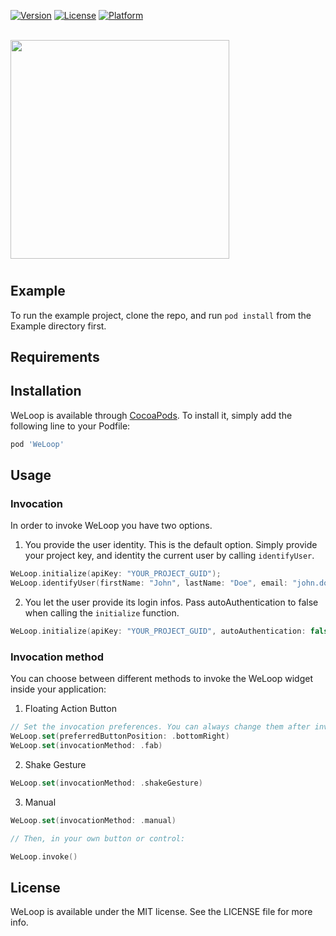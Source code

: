 [![Version](https://img.shields.io/cocoapods/v/WeLoop.svg?style=flat)](https://cocoapods.org/pods/WeLoop)
[![License](https://img.shields.io/cocoapods/l/WeLoop.svg?style=flat)](https://cocoapods.org/pods/WeLoop)
[![Platform](https://img.shields.io/cocoapods/p/WeLoop.svg?style=flat)](https://cocoapods.org/pods/WeLoop)

<br/>

<img src="https://weloop.io/img/logo/weloop_logo_black.svg" width="350" display="block" margin="auto">

<br/>

# 


## Example

To run the example project, clone the repo, and run `pod install` from the Example directory first.

## Requirements

## Installation

WeLoop is available through [CocoaPods](https://cocoapods.org). To install
it, simply add the following line to your Podfile:

```ruby
pod 'WeLoop'
```

## Usage

### Invocation

In order to invoke WeLoop you have two options. 

1. You provide the user identity. This is the default option. Simply provide your project key, and identity the current user by calling `identifyUser`.

```swift
WeLoop.initialize(apiKey: "YOUR_PROJECT_GUID");
WeLoop.identifyUser(firstName: "John", lastName: "Doe", email: "john.doe@weloop.io")
```

2. You let the user provide its login infos. Pass autoAuthentication to false when calling the `initialize` function.

```swift
WeLoop.initialize(apiKey: "YOUR_PROJECT_GUID", autoAuthentication: false);
```

### Invocation method

You can choose between different methods to invoke the WeLoop widget inside your application:

1. Floating Action Button

```swift
// Set the invocation preferences. You can always change them after invoking the SDK
WeLoop.set(preferredButtonPosition: .bottomRight)
WeLoop.set(invocationMethod: .fab)
```

2. Shake Gesture

```swift
WeLoop.set(invocationMethod: .shakeGesture)
```

3. Manual

```swift
WeLoop.set(invocationMethod: .manual)

// Then, in your own button or control:

WeLoop.invoke()

```


## License

WeLoop is available under the MIT license. See the LICENSE file for more info.
